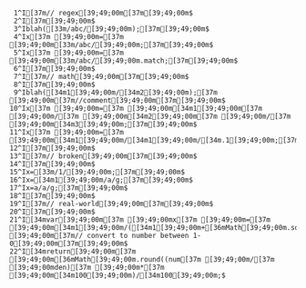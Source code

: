      1^I[37m// regex[39;49;00m[37m[39;49;00m$
     2^I[37m[39;49;00m$
     3^Iblah([33m/abc/[39;49;00m);[37m[39;49;00m$
     4^Ix[37m [39;49;00m=[37m [39;49;00m[33m/abc/[39;49;00m;[37m[39;49;00m$
     5^Ix[37m [39;49;00m=[37m [39;49;00m[33m/abc/[39;49;00m.match;[37m[39;49;00m$
     6^I[37m[39;49;00m$
     7^I[37m// math[39;49;00m[37m[39;49;00m$
     8^I[37m[39;49;00m$
     9^Iblah([34m1[39;49;00m/[34m2[39;49;00m);[37m [39;49;00m[37m//comment[39;49;00m[37m[39;49;00m$
    10^Ix[37m [39;49;00m=[37m [39;49;00m[34m1[39;49;00m[37m [39;49;00m/[37m [39;49;00m[34m2[39;49;00m[37m [39;49;00m/[37m [39;49;00m[34m3[39;49;00m;[37m[39;49;00m$
    11^Ix[37m [39;49;00m=[37m [39;49;00m[34m1[39;49;00m/[34m1[39;49;00m/[34m.1[39;49;00m;[37m[39;49;00m$
    12^I[37m[39;49;00m$
    13^I[37m// broken[39;49;00m[37m[39;49;00m$
    14^I[37m[39;49;00m$
    15^Ix=[33m/1/[39;49;00m;[37m[39;49;00m$
    16^Ix=[34m1[39;49;00m/a/g;[37m[39;49;00m$
    17^Ix=a/a/g;[37m[39;49;00m$
    18^I[37m[39;49;00m$
    19^I[37m// real-world[39;49;00m[37m[39;49;00m$
    20^I[37m[39;49;00m$
    21^I[34mvar[39;49;00m[37m [39;49;00mx[37m [39;49;00m=[37m [39;49;00m[34m1[39;49;00m/([34m1[39;49;00m+[36mMath[39;49;00m.sqrt(sum));[37m [39;49;00m[37m// convert to number between 1-0[39;49;00m[37m[39;49;00m$
    22^I[34mreturn[39;49;00m[37m [39;49;00m[36mMath[39;49;00m.round((num[37m [39;49;00m/[37m [39;49;00mden)[37m [39;49;00m*[37m [39;49;00m[34m100[39;49;00m)/[34m100[39;49;00m;$
